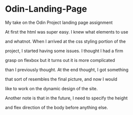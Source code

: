 # Odin-Landing-Page
My take on the Odin Project landing page assignment

At first the html was super easy. I knew what elements to use

and whatnot. When I arrived at the css styling portion of the 

project, I started having some issues. I thought I had a firm

grasp on flexbox but it turns out it is more complicated 

than I previously thought. At the end thought, I got something 

that sort of resembles the final picture, and now I would 

like to work on the dynamic design of the site.

Another note is that in the future, I need to specify the height

and flex direction of the body before anything else. 
